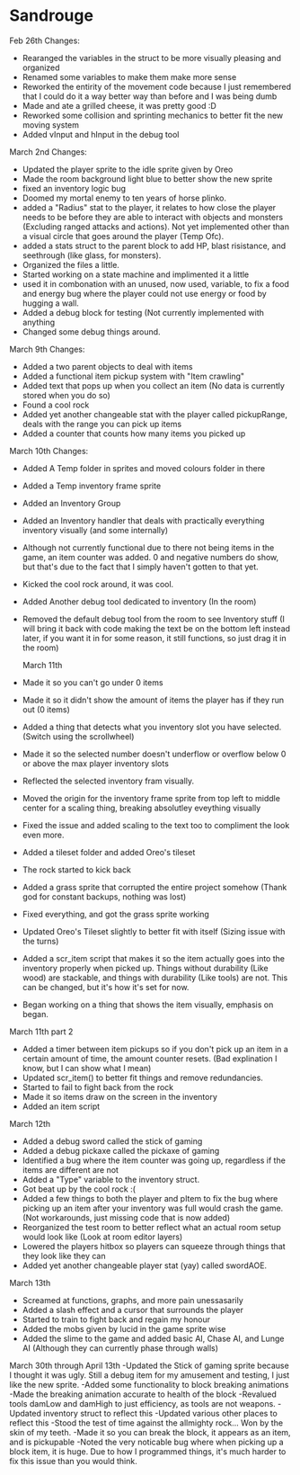 # Sandrouge
Feb 26th Changes:
- Rearanged the variables in the struct to be more visually pleasing and organized
- Renamed some variables to make them make more sense
- Reworked the entirity of the movement code because I just remembered that I could do it a way better way than before and I was being dumb
- Made and ate a grilled cheese, it was pretty good :D
- Reworked some collision and sprinting mechanics to better fit the new moving system
- Added vInput and hInput in the debug tool

March 2nd Changes:
- Updated the player sprite to the idle sprite given by Oreo
- Made the room background light blue to better show the new sprite
- fixed an inventory logic bug
- Doomed my mortal enemy to ten years of horse plinko.
- added a "Radius" stat to the player, it relates to how close the player needs to be before they are able to interact with objects and monsters (Excluding ranged attacks and actions). Not yet implemented other than a visual circle that goes around the player (Temp Ofc).
- added a stats struct to the parent block to add HP, blast risistance, and seethrough (like glass, for monsters).
- Organized the files a little.
- Started working on a state machine and implimented it a little
- used it in combonation with an unused, now used, variable, to fix a food and energy bug where the player could not use energy or food by hugging a wall.
- Added a debug block for testing (Not currently implemented with anything
- Changed some debug things around.

March 9th Changes:
- Added a two parent objects to deal with items
- Added a functional item pickup system with "Item crawling"
- Added text that pops up when you collect an item (No data is currently stored when you do so)
- Found a cool rock
- Added yet another changeable stat with the player called pickupRange, deals with the range you can pick up
  items
- Added a counter that counts how many items you picked up

March 10th Changes:
- Added A Temp folder in sprites and moved colours folder in there
- Added a Temp inventory frame sprite
- Added an Inventory Group
- Added an Inventory handler that deals with practically everything inventory visually (and some internally)
- Although not currently functional due to there not being items in the game, an item counter was added. 
  0 and negative numbers do show, but that's due to the fact that I simply haven't gotten to that yet.
- Kicked the cool rock around, it was cool.
- Added Another debug tool dedicated to inventory (In the room)
- Removed the default debug tool from the room to see Inventory stuff (I will bring it back with code making the
  text be on the bottom left instead later, if you want it in for some reason, it still functions, so just
  drag it in the room)
  
  March 11th
- Made it so you can't go under 0 items
- Made it so it didn't show the amount of items the player has if they run out (0 items)
- Added a thing that detects what you inventory slot you have selected. (Switch using the scrollwheel)
- Made it so the selected number doesn't underflow or overflow below 0 or above the max player inventory slots
- Reflected the selected inventory fram visually.
- Moved the origin for the inventory frame sprite from top left to middle center for a scaling thing, breaking
  absolutley eveything visually
- Fixed the issue and added scaling to the text too to compliment the look even more.
- Added a tileset folder and added Oreo's tileset
- The rock started to kick back
- Added a grass sprite that corrupted the entire project somehow 
  (Thank god for constant backups, nothing was lost)
- Fixed everything, and got the grass sprite working
- Updated Oreo's Tileset slightly to better fit with itself (Sizing issue with the turns)
- Added a scr_item script that makes it so the item actually goes into the inventory properly when picked up.
  Things without durability (Like wood) are stackable, and things with durability (Like tools) are not. This
  can be changed, but it's how it's set for now.
- Began working on a thing that shows the item visually, emphasis on began.

March 11th part 2 
- Added a timer between item pickups so if you don't pick up an item in a certain amount of time, the amount
  counter resets. (Bad explination I know, but I can show what I mean)
- Updated scr_item() to better fit things and remove redundancies.
- Started to fail to fight back from the rock
- Made it so items draw on the screen in the inventory
- Added an item script


March 12th
- Added a debug sword called the stick of gaming
- Added a debug pickaxe called the pickaxe of gaming
- Identified a bug where the item counter was going up, regardless if the items are different are not
- Added a "Type" variable to the inventory struct.
- Got beat up by the cool rock :(
- Added a few things to both the player and pItem to fix the bug where picking up an item after your inventory
  was full would crash the game. (Not workarounds, just missing code that is now added)
- Reorganized the test room to better reflect what an actual room setup would look like 
  (Look at room editor layers)
- Lowered the players hitbox so players can squeeze through things that they look like they can
- Added yet another changeable player stat (yay) called swordAOE.

March 13th
- Screamed at functions, graphs, and more pain unessasarily
- Added a slash effect and a cursor that surrounds the player
- Started to train to fight back and regain my honour
- Added the mobs given by lucid in the game sprite wise
- Added the slime to the game and added basic AI, Chase AI, and Lunge AI (Although they can currently
  phase through walls)
  
March 30th through April 13th
	-Updated the Stick of gaming sprite because I thought it was ugly. 
	Still a debug item for my amusement and testing, I just like the new sprite.
	-Added some functionality to block breaking animations
	-Made the breaking animation accurate to health of the block
	-Revalued tools damLow and damHigh to just efficiency, as tools are not weapons.
	-Updated inventory struct to reflect this
  	-Updated various other places to reflect this
	-Stood the test of time against the allmighty rock... Won by the skin of my teeth.
	-Made it so you can break the block, it appears as an item, and is pickupable
	-Noted the very noticable bug where when picking up a block item, it is huge. Due to
	 how I programmed things, it's much harder to fix this issue than you would think.
